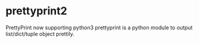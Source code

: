 # prettyprint2
PrettyPrint now supporting python3
prettyprint is a python module to output list/dict/tuple object prettily.
